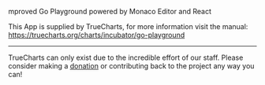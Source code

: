 mproved Go Playground powered by Monaco Editor and React

This App is supplied by TrueCharts, for more information visit the manual: https://truecharts.org/charts/incubator/go-playground

---

TrueCharts can only exist due to the incredible effort of our staff.
Please consider making a [donation](https://truecharts.org/docs/about/sponsor) or contributing back to the project any way you can!
